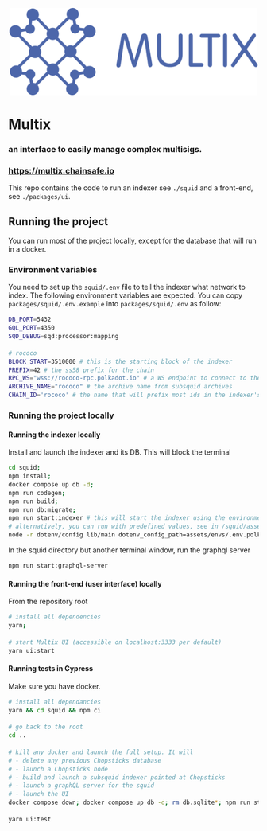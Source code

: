 <p align="center"><img src=".github/images/MULTIX_LOGO_FULL_BLUE_1200px.png" width=500 /></p>

# Multix

### an interface to easily manage complex multisigs.

### https://multix.chainsafe.io

This repo contains the code to run an indexer see `./squid` and a front-end, see `./packages/ui`.

## Running the project

You can run most of the project locally, except for the database that will run in a docker.

### Environment variables

You need to set up the `squid/.env` file to tell the indexer what network to index. The following environment variables are expected. You can copy `packages/squid/.env.example` into `packages/squid/.env` as follow:

```bash
DB_PORT=5432
GQL_PORT=4350
SQD_DEBUG=sqd:processor:mapping

# rococo
BLOCK_START=3510000 # this is the starting block of the indexer
PREFIX=42 # the ss58 prefix for the chain
RPC_WS="wss://rococo-rpc.polkadot.io" # a WS endpoint to connect to the blockchain
ARCHIVE_NAME="rococo" # the archive name from subsquid archives
CHAIN_ID='rococo' # the name that will prefix most ids in the indexer's DB
```

### Running the project locally

#### Running the indexer locally

Install and launch the indexer and its DB. This will block the terminal

```bash
cd squid;
npm install;
docker compose up db -d;
npm run codegen;
npm run build;
npm run db:migrate;
npm run start:indexer # this will start the indexer using the environment variables set in your .env
# alternatively, you can run with predefined values, see in /squid/assets/envs/, e.g here with polkadot
node -r dotenv/config lib/main dotenv_config_path=assets/envs/.env.polkadot
```

In the squid directory but another terminal window, run the graphql server

```bash
npm run start:graphql-server
```

#### Running the front-end (user interface) locally

From the repository root

```bash
# install all dependencies
yarn;

# start Multix UI (accessible on localhost:3333 per default)
yarn ui:start
```

#### Running tests in Cypress

Make sure you have docker.

```bash
# install all dependancies
yarn && cd squid && npm ci

# go back to the root
cd ..

# kill any docker and launch the full setup. It will
# - delete any previous Chopsticks database
# - launch a Chopsticks node
# - build and launch a subsquid indexer pointed at Chopsticks
# - launch a graphQL server for the squid
# - launch the UI
docker compose down; docker compose up db -d; rm db.sqlite*; npm run start:chopsticks-test-build-and-launch-all

yarn ui:test
```
